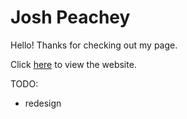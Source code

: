 # Josh Peachey

Hello! Thanks for checking out my page.

Click [here](https://peach-24.github.io/portfolio/) to view the website. 

TODO:
- redesign
